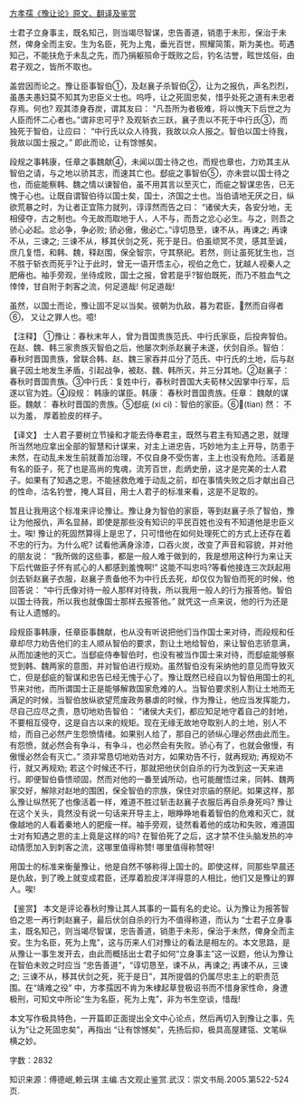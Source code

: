 [方孝孺《豫让论》原文、翻译及鉴赏](https://www.vrrw.net/wx/14190.html)

士君子立身事主，既名知己，则当竭尽智谋，忠告善道，销患于未形，保治于未然，俾身全而主安。生为名臣，死为上鬼，垂光百世，照耀简策，斯为美也。苟遇知己，不能扶危于未乱之先，而乃捐躯殒命于既败之后，钓名沽誉，眩世炫俗，由君子观之，皆所不取也。

盖尝因而论之。豫让臣事智伯①，及赵襄子杀智伯②，让为之报仇，声名烈烈，虽愚夫愚妇莫不知其为忠臣义士也。呜呼，让之死固忠矣，惜乎处死之道有未忠者存焉。何也? 观其漆身吞炭，谓其友曰： “凡吾所为者极难，将以愧天下后世之为人臣而怀二心者也。”谓非忠可乎? 及观斩衣三跃，襄子责以不死于中行氏③，而独死于智伯，让应曰： “中行氏以众人待我，我故以众人报之。智伯以国士待我，我故以国士报之。” 即此而论，让有馀憾矣。

段规之事韩康，任章之事魏献④，未闻以国士待之也，而规也章也，力劝其主从智伯之请，与之地以骄其志，而速其亡也。郄疵之事智伯⑤，亦未尝以国士待之也，而疵能察韩、魏之情以谏智伯，虽不用其言以至灭亡，而疵之智谋忠告，已无愧于心也。让既自谓智伯待以国士矣，国士，济国之士也。当伯请地无厌之日，纵欲荒暴之时，为让者正宜陈力就列，谆谆然而告之曰： “诸侯大夫，各安分地，无相侵夺，古之制也。今无故而取地于人，人不与，而吾之忿心必生。与之，则吾之骄心必起。忿必争，争必败; 骄必傲，傲必亡。”谆切恳至，谏不从，再谏之; 再谏不从，三谏之; 三谏不从，移其伏剑之死，死于是日。伯虽顽冥不灵，感其至诚，庶几复悟，和韩、魏，释赵围，保全智宗，守其祭祀。若然，则让虽死犹生也，岂不胜于斩衣而死乎?让于此时，曾无一语开悟主心，视伯之危亡，犹越人视秦人之肥瘠也。袖手旁观，坐待成败，国士之报，曾若是乎?智伯既死，而乃不胜血气之悻悻，甘自附于刺客之流，何足道哉! 何足道哉!

虽然，以国士而论，豫让固不足以当矣。彼朝为仇敌，暮为君臣，然而自得者⑥， 又让之罪人也。噫!



【注释】 ①豫让：春秋末年人，曾为晋国贵族范氏、中行氏家臣，后投奔智伯。在赵、魏、韩三家贵族灭智伯之后，他屡次刺杀赵襄子未遂，伏剑自杀。智伯： 春秋时晋国贵族，曾联合韩、赵、魏三家吞并瓜分了范氏、中行氏的土地，后与赵襄子因土地发生矛盾，引起战争，被赵、魏、韩所灭，并三分其地。②赵襄子： 春秋时晋国贵族。③中行氏：复姓中行，春秋时晋国大夫荀林父因掌中行军，后遂以官为姓。④段规： 韩康的谋臣。韩康： 春秋时晋国贵族。任章： 魏献的谋臣。魏献： 春秋时晋国的贵族。⑤郄疵 (xi ci)：智伯的家臣。⑥(tian) 然： 不以为羞， 厚着脸皮的样子。

【译文】 士人君子要树立节操和才能去侍奉君主，既然与君主有知遇之恩，就理所当然地应拿出全部的智慧和计谋来，对主上进忠告，巧妙地为主上开导，防患于未然，在动乱未发生前就善加治理，不仅自身不受伤害，主上也没有危险。活着是有名的臣子，死了也是高尚的鬼魂，流芳百世，彪炳史册，这才是完美的士人君子。如果有了知遇之恩，不能拯救危难于动乱之前，却在事情失败之后才献出自己的性命，沽名钓誉，掩人耳目，用士人君子的标准来看，这是不足取的。

暂且让我用这个标准来评论豫让。豫让身为智伯的家臣，等到赵襄子杀了智伯，豫让为他报仇，声名显赫，即使是那些没有知识的平民百姓也没有不知道他是忠臣义士。唉! 豫让的死固然算得上是忠了，只可惜他在如何处理死亡的方式上还存在着不忠的行为。为什么呢? 试看他满身涂漆，口吞火炭，改变了声音和容貌，并对他的朋友说： “我所做的这些事，都是一般人难于做到的，我是想用这种行为来让天下后代做臣子怀有贰心的人都感到羞愧啊!” 这能不叫忠吗?等看他接连三次跃起用剑去斩赵襄子衣服，赵襄子责备他不为中行氏去死，却仅仅为智伯而死的时候，他回答说： “中行氏像对待一般人那样对待我，所以我用一般人的行为报答他。智伯以国士待我，所以我也就像国士那样去报答他。” 就凭这一点来说，他的行为还是有让人遗憾的。

段规臣事韩康，任章臣事魏献，也从没有听说把他们当作国士来对待，而段规和任章却尽力劝告他们的主人顺从智伯的要求，割让土地给智伯，来让智伯志骄意满，从而加速他的灭亡。当郄疵侍奉智伯时，也没有被当作国士来对待，而郄疵能够察觉到韩、魏两家的意图，并对智伯进行规劝。虽然智伯没有采纳他的意见而导致灭亡，但是郄疵的智谋和忠告已经无愧于心了。豫让既然已经自以为智伯用国士的礼节来对他，而所谓国士正是能够解救国家危难的人。当智伯要求别人割让土地而无满足的时候，当智伯放纵欲望荒废政务暴虐的时候，作为豫让，他应当发挥能力，尽自己应尽之责，恳切地劝告智伯： “诸侯大夫们，都应知足地守着自己的封地，不要相互侵夺，这是自古以来的规矩。现在无缘无故地夺取别人的土地，别人不给，而自己必然产生怨愤情绪。如果别人给了，那自己的骄纵心理必然由此而生。有怨愤，就必然会有争斗，有争斗，也必然会有失败。骄心有了，也就会傲慢，有傲慢必然会有灭亡。” 须非常恳切地劝告对方，如果劝告不行，就再规劝; 再规劝不行，就又再规劝; 若这个时候还不行，那就把他伏剑自杀的行为改到这一天来进行。即便智伯昏愦顽固，然而对他的一番至诚所动，也可能醒悟过来，同韩、魏两家交好，解除对赵地的围困，保全智伯的宗族，保住对宗庙的祭祀。如果这样，那么豫让纵然死了也像活着一样，难道不胜过斩击赵襄子衣服后再自杀身死吗? 豫让在这个关头，竟然没有说一句话来开导主上，眼睁睁地看着智伯的危难和灭亡，就像越地的人看着秦地人的肥瘦一样。袖手旁观，徒然看着他的成功和失败，难道国士对有知遇之恩的主上竟是这样的吗? 在智伯死了之后，这才禁不住头脑发热的冲动情愿加入到刺客之流，这哪里值得称赞! 哪里值得称赞呀!

用国士的标准来衡量豫让，他是自然不够称得上国士的。即使这样，同那些早晨还是仇敌，到了晚上就变成君臣，还厚着脸皮洋洋得意的人相比，他们又是豫让的罪人。唉!

【鉴赏】 本文是评论春秋时豫让其人其事的一篇有名的史论。认为豫让为报答智伯之恩一再行刺赵襄子，最后伏剑自杀的行为不值得称道，而认为 “士君子立身事主，既名知己，则当竭尽智谋，忠告善道，销患于未形，保治于未然，俾身全而主安。生为名臣，死为上鬼”，这与历来人们对豫让的看法是相左的。本文思路，是从豫让一事生发开去，由此而概括出士君子如何“立身事主”这一议题，他认为豫让在智伯未败之时应当 “忠告善道”，“谆切恳至，谏不从，再谏之; 再谏不从，三谏之; 三谏不从，移其伏剑之死，死于是日”，其所提倡的仍属尽忠主上的职责范围。在“靖难之役” 中，方孝孺因不肯为朱棣起草登极诏书而不惜身家性命，身遭极刑，可知文中所论“生为名臣，死为上鬼”，非为书生空谈，惜哉!

本文写作极具特色，一开篇即正面提出全文中心论点，然后再切入到豫让之事，先认为“让之死固忠矣”，再指出 “让有馀憾矣”，先扬后抑，极具高屋建瓴、文笔纵横之妙。

字数：2832

知识来源：傅德岷,赖云琪 主编.古文观止鉴赏.武汉：崇文书局.2005.第522-524页.

